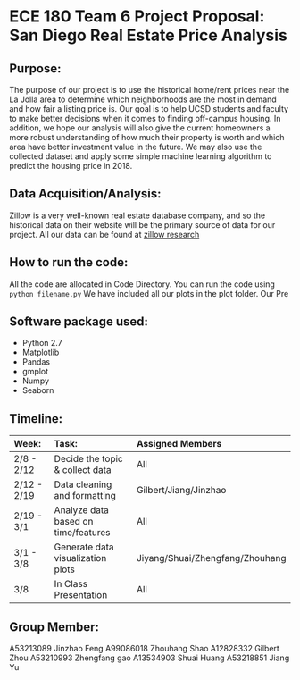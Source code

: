 # ECE 180 Team 6 Project Proposal: San Diego Real Estate Price Analysis

## Purpose: 
The purpose of our project is to use the historical home/rent prices near the La Jolla area to determine which neighborhoods are the most in demand and how fair a listing price is. Our goal is to help UCSD students and faculty to make better decisions when it comes to finding off-campus housing. In addition, we hope our analysis will also give the current homeowners a more robust understanding of how much their property is worth and which area have better investment value in the future. We may also use the collected dataset and apply some simple machine learning algorithm to predict the housing price in 2018. 
  

## Data Acquisition/Analysis: 
Zillow is a very well-known real estate database company, and so the historical data on their website will be the primary source of data for our project. All our data can be found at [zillow research](https://www.zillow.com/research/data/)

## How to run the code: 
All the code are allocated in Code Directory. You can run the code using
``
python filename.py
``
We have included all our plots in the plot folder. Our Pre

## Software package used: 
* Python 2.7
* Matplotlib
* Pandas
* gmplot
* Numpy
* Seaborn

## Timeline:
|Week:| Task: | Assigned Members |
|:--|:--|:--|
|2/8 - 2/12 | Decide the topic & collect data| All| 
|2/12 - 2/19|  Data cleaning and formatting| Gilbert/Jiang/Jinzhao|
|2/19 - 3/1| Analyze data based on time/features| All|
|3/1 - 3/8|Generate data visualization plots|Jiyang/Shuai/Zhengfang/Zhouhang|
|3/8 | In Class Presentation|All|

## Group Member: 
A53213089 Jinzhao Feng
A99086018 Zhouhang Shao
A12828332 Gilbert Zhou
A53210993 Zhengfang gao
A13534903 Shuai Huang
A53218851 Jiang Yu

